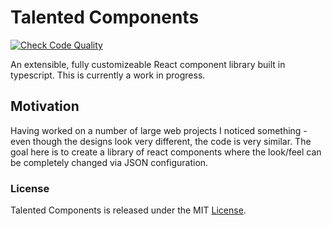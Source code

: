 # Talented Components

[![Check Code Quality](https://github.com/Gtallant/talented-components/actions/workflows/codeQuality.yml/badge.svg?branch=master)](https://github.com/Gtallant/talented-components/actions/workflows/codeQuality.yml)

An extensible, fully customizeable React component library built in typescript. This is currently a work in progress.

## Motivation

Having worked on a number of large web projects I noticed something - even though the designs look very different, the code is very similar. The goal here is to create a library of react components where the look/feel can be completely changed via JSON configuration.

### License

Talented Components is released under the MIT [License](./LICENSE).
